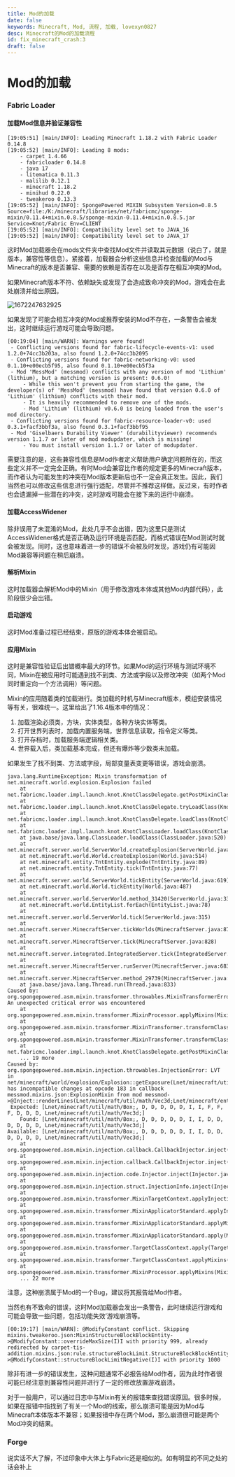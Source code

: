```yaml
---
title: Mod的加载
date: false
keywords: Minecraft, Mod, 流程, 加载, lovexyn0827
desc: Minecraft的Mod的加载流程
id: fix_minecraft_crash:3
draft: false
---
```


# Mod的加载

### Fabric Loader

#### 加载Mod信息并验证兼容性

```
[19:05:51] [main/INFO]: Loading Minecraft 1.18.2 with Fabric Loader 0.14.8
[19:05:52] [main/INFO]: Loading 8 mods:
    - carpet 1.4.66
    - fabricloader 0.14.8
    - java 17
    - litematica 0.11.3
    - malilib 0.12.1
    - minecraft 1.18.2
    - minihud 0.22.0
    - tweakeroo 0.13.3
[19:05:52] [main/INFO]: SpongePowered MIXIN Subsystem Version=0.8.5 Source=file:/K:/minecraft/libraries/net/fabricmc/sponge-mixin/0.11.4+mixin.0.8.5/sponge-mixin-0.11.4+mixin.0.8.5.jar Service=Knot/Fabric Env=CLIENT
[19:05:52] [main/INFO]: Compatibility level set to JAVA_16
[19:05:52] [main/INFO]: Compatibility level set to JAVA_17
```

这时Mod加载器会在mods文件夹中查找Mod文件并读取其元数据（说白了，就是版本，兼容性等信息）。紧接着，加载器会分析这些信息并检查加载的Mod与Minecraft的版本是否兼容、需要的依赖是否存在以及是否存在相互冲突的Mod。

如果Minecraft版本不符、依赖缺失或发现了会造成致命冲突的Mod，游戏会在此处崩溃并给出原因。

![1672247632925](media/1672247632925.png)

如果发现了可能会相互冲突的Mod或推荐安装的Mod不存在，一条警告会被发出，这时继续运行游戏可能会导致问题。

```
[00:19:04] [main/WARN]: Warnings were found! 
 - Conflicting versions found for fabric-lifecycle-events-v1: used 1.2.0+74cc3b203a, also found 1.2.0+74cc3b2095
 - Conflicting versions found for fabric-networking-v0: used 0.1.10+e00ecb5f95, also found 0.1.10+e00ecb5f3a
 - Mod 'MessMod' (messmod) conflicts with any version of mod 'Lithium' (lithium), but a matching version is present: 0.6.0!
     - While this won't prevent you from starting the game, the developer(s) of 'MessMod' (messmod) have found that version 0.6.0 of 'Lithium' (lithium) conflicts with their mod.
     - It is heavily recommended to remove one of the mods.
     - Mod 'Lithium' (lithium) v0.6.0 is being loaded from the user's mod directory.
 - Conflicting versions found for fabric-resource-loader-v0: used 0.3.1+facf3bbf3a, also found 0.3.1+facf3bbf95
 - Mod 'Giselbaers Durability Viewer' (durabilityviewer) recommends version 1.1.7 or later of mod modupdater, which is missing!
     - You must install version 1.1.7 or later of modupdater.
```

需要注意的是，这些兼容性信息是Mod作者定义帮助用户确定问题所在的，而这些定义并不一定完全正确。有时Mod会兼容比作者的规定更多的Minecraft版本，而作者认为可能发生的冲突在Mod版本更新后也不一定会真正发生。因此，我们当然也可以修改这些信息进行强行适配，尽管并不推荐这样做。反过来，有时作者也会遗漏掉一些潜在的冲突，这时游戏可能会在接下来的运行中崩溃。

#### 加载AccessWidener

除非误用了未混淆的Mod，此处几乎不会出错，因为这里只是测试AccessWidener格式是否正确及运行环境是否匹配，而格式错误在Mod测试时就会被发现。同时，这也意味着进一步的错误不会被及时发现，游戏仍有可能因Mod兼容等问题在稍后崩溃。

#### 解析Mixin

这时加载器会解析Mod中的Mixin（用于修改游戏本体或其他Mod内部代码），此阶段很少会出错。

#### 启动游戏

这时Mod准备过程已经结束，原版的游戏本体会被启动。

#### 应用Mixin

这时是兼容性验证后出错概率最大的环节。如果Mod的运行环境与测试环境不同，Mixin在被应用时可能遇到找不到类、方法或字段以及修改冲突（如两个Mod同时重定向一个方法调用）等问题。

Mixin的应用随着类的加载进行。类加载的时机与Minecraft版本，模组安装情况等有关，很难统一。这里给出了1.16.4版本中的情况：

1. 加载渲染必须类，方块，实体类型，各种方块实体等类。
2. 打开世界列表时，加载内置服务端，世界信息读取，指令定义等类。
3. 打开存档时，加载服务端逻辑相关类。
4. 世界载入后，类加载基本完成，但还有爆炸等少数类未加载。

如果发生了找不到类、方法或字段，局部变量表变更等错误，游戏会崩溃。

```
java.lang.RuntimeException: Mixin transformation of net.minecraft.world.explosion.Explosion failed
    at net.fabricmc.loader.impl.launch.knot.KnotClassDelegate.getPostMixinClassByteArray(KnotClassDelegate.java:418)
    at net.fabricmc.loader.impl.launch.knot.KnotClassDelegate.tryLoadClass(KnotClassDelegate.java:322)
    at net.fabricmc.loader.impl.launch.knot.KnotClassDelegate.loadClass(KnotClassDelegate.java:218)
    at net.fabricmc.loader.impl.launch.knot.KnotClassLoader.loadClass(KnotClassLoader.java:145)
    at java.base/java.lang.ClassLoader.loadClass(ClassLoader.java:520)
    at net.minecraft.server.world.ServerWorld.createExplosion(ServerWorld.java:926)
    at net.minecraft.world.World.createExplosion(World.java:514)
    at net.minecraft.entity.TntEntity.explode(TntEntity.java:89)
    at net.minecraft.entity.TntEntity.tick(TntEntity.java:77)
    at net.minecraft.server.world.ServerWorld.tickEntity(ServerWorld.java:619)
    at net.minecraft.world.World.tickEntity(World.java:487)
    at net.minecraft.server.world.ServerWorld.method_31420(ServerWorld.java:338)
    at net.minecraft.world.EntityList.forEach(EntityList.java:78)
    at net.minecraft.server.world.ServerWorld.tick(ServerWorld.java:315)
    at net.minecraft.server.MinecraftServer.tickWorlds(MinecraftServer.java:873)
    at net.minecraft.server.MinecraftServer.tick(MinecraftServer.java:828)
    at net.minecraft.server.integrated.IntegratedServer.tick(IntegratedServer.java:93)
    at net.minecraft.server.MinecraftServer.runServer(MinecraftServer.java:683)
    at net.minecraft.server.MinecraftServer.method_29739(MinecraftServer.java:293)
    at java.base/java.lang.Thread.run(Thread.java:833)
Caused by: org.spongepowered.asm.mixin.transformer.throwables.MixinTransformerError: An unexpected critical error was encountered
    at org.spongepowered.asm.mixin.transformer.MixinProcessor.applyMixins(MixinProcessor.java:392)
    at org.spongepowered.asm.mixin.transformer.MixinTransformer.transformClass(MixinTransformer.java:234)
    at org.spongepowered.asm.mixin.transformer.MixinTransformer.transformClassBytes(MixinTransformer.java:202)
    at net.fabricmc.loader.impl.launch.knot.KnotClassDelegate.getPostMixinClassByteArray(KnotClassDelegate.java:413)
    ... 19 more
Caused by: org.spongepowered.asm.mixin.injection.throwables.InjectionError: LVT in net/minecraft/world/explosion/Explosion::getExposure(Lnet/minecraft/util/math/Vec3d;Lnet/minecraft/entity/Entity;)F has incompatible changes at opcode 183 in callback messmod.mixins.json:ExplosionMixin from mod messmod->@Inject::renderLines(Lnet/minecraft/util/math/Vec3d;Lnet/minecraft/entity/Entity;Lorg/spongepowered/asm/mixin/injection/callback/CallbackInfoReturnable;Lnet/minecraft/util/math/Box;DDDDDIIFFFDDDLnet/minecraft/util/math/Vec3d;)V.
 Expected: [Lnet/minecraft/util/math/Box;, D, D, D, D, D, I, I, F, F, F, D, D, D, Lnet/minecraft/util/math/Vec3d;]
    Found: [Lnet/minecraft/util/math/Box;, D, D, D, D, D, I, I, D, D, D, D, D, D, Lnet/minecraft/util/math/Vec3d;]
Available: [Lnet/minecraft/util/math/Box;, D, D, D, D, D, I, I, D, D, D, D, D, D, Lnet/minecraft/util/math/Vec3d;]
    at org.spongepowered.asm.mixin.injection.callback.CallbackInjector.inject(CallbackInjector.java:547)
    at org.spongepowered.asm.mixin.injection.callback.CallbackInjector.inject(CallbackInjector.java:497)
    at org.spongepowered.asm.mixin.injection.code.Injector.inject(Injector.java:276)
    at org.spongepowered.asm.mixin.injection.struct.InjectionInfo.inject(InjectionInfo.java:445)
    at org.spongepowered.asm.mixin.transformer.MixinTargetContext.applyInjections(MixinTargetContext.java:1378)
    at org.spongepowered.asm.mixin.transformer.MixinApplicatorStandard.applyInjections(MixinApplicatorStandard.java:1052)
    at org.spongepowered.asm.mixin.transformer.MixinApplicatorStandard.applyMixin(MixinApplicatorStandard.java:400)
    at org.spongepowered.asm.mixin.transformer.MixinApplicatorStandard.apply(MixinApplicatorStandard.java:325)
    at org.spongepowered.asm.mixin.transformer.TargetClassContext.apply(TargetClassContext.java:421)
    at org.spongepowered.asm.mixin.transformer.TargetClassContext.applyMixins(TargetClassContext.java:403)
    at org.spongepowered.asm.mixin.transformer.MixinProcessor.applyMixins(MixinProcessor.java:363)
    ... 22 more

```

注意，这种崩溃属于Mod的一个Bug，建议将其报告给Mod作者。

当然也有不致命的错误，这时Mod加载器会发出一条警告，此时继续运行游戏和可能会导致一些问题，包括功能失效’游戏崩溃等。

```
[00:19:17] [main/WARN]: @ModifyConstant conflict. Skipping mixins.tweakeroo.json:MixinStructureBlockBlockEntity->@ModifyConstant::overrideMaxSize(I)I with priority 999, already redirected by carpet-tis-addition.mixins.json:rule.structureBlockLimit.StructureBlockBlockEntityMixin->@ModifyConstant::structureBlockLimitNegative(I)I with priority 1000
```

除非有进一步的错误发生，这种问题通常不必报告给Mod作者，因为此时作者很可能已经注意到兼容性问题并进行了一定的修改放置游戏崩溃。

对于一般用户，可以通过日志中与Mixin有关的报错来查找错误原因。很多时候，如果在报错中指找到了有关一个Mod的线索，那么崩溃可能是因为Mod与Minecraft本体版本不兼容；如果报错中存在两个Mod，那么崩溃很可能是两个Mod冲突的结果。

### Forge

说实话不大了解，不过印象中大体上与Fabric还是相似的。如有明显的不同之处的话会补上